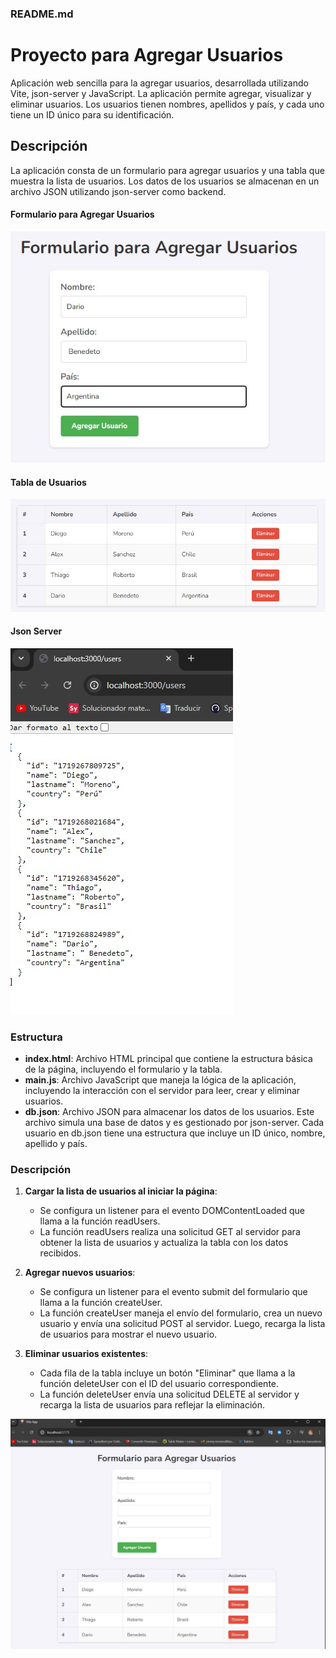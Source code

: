 ### README.md

# Proyecto para Agregar Usuarios

Aplicación web sencilla para la agregar usuarios, desarrollada utilizando Vite, json-server y JavaScript. La aplicación permite agregar, visualizar y eliminar usuarios. Los usuarios tienen nombres, apellidos y país, y cada uno tiene un ID único para su identificación.

## Descripción

La aplicación consta de un formulario para agregar usuarios y una tabla que muestra la lista de usuarios. Los datos de los usuarios se almacenan en un archivo JSON utilizando json-server como backend.
#### Formulario para Agregar Usuarios

![Formulario](./images/formulario.jpg)

#### Tabla de Usuarios

![Tabla](./images/tabla.jpg)

#### Json Server

![Tabla](./images/json.jpg)

### Estructura 

- **index.html**: Archivo HTML principal que contiene la estructura básica de la página, incluyendo el formulario y la tabla.
- **main.js**: Archivo JavaScript que maneja la lógica de la aplicación, incluyendo la interacción con el servidor para leer, crear y eliminar usuarios.
- **db.json**: Archivo JSON para almacenar los datos de los usuarios. Este archivo simula una base de datos y es gestionado por json-server. Cada usuario en db.json tiene una estructura que incluye un ID único, nombre, apellido y país.

### Descripción

1. **Cargar la lista de usuarios al iniciar la página**:
   - Se configura un listener para el evento DOMContentLoaded que llama a la función readUsers.
   - La función readUsers realiza una solicitud GET al servidor para obtener la lista de usuarios y actualiza la tabla con los datos recibidos.

2. **Agregar nuevos usuarios**:
   - Se configura un listener para el evento submit del formulario que llama a la función createUser.
   - La función createUser maneja el envío del formulario, crea un nuevo usuario y envía una solicitud POST al servidor. Luego, recarga la lista de usuarios para mostrar el nuevo usuario.

3. **Eliminar usuarios existentes**:
   - Cada fila de la tabla incluye un botón "Eliminar" que llama a la función deleteUser con el ID del usuario correspondiente.
   - La función deleteUser envía una solicitud DELETE al servidor y recarga la lista de usuarios para reflejar la eliminación.


![Formulario](./images/completo.jpg)
